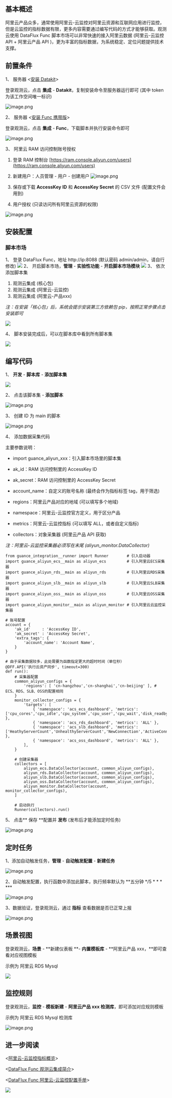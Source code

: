 ## 基本概述

阿里云产品众多，通常使用阿里云-云监控对阿里云资源和互联网应用进行监控，但是云监控的指标数据有限，更多内容需要通过编写代码的方式才能够获取。观测云使用 DataFlux Func 脚本市场可以非常快速的接入阿里云数据 (阿里云-云监控 API + 阿里云产品 API )，更为丰富的指标数据，为系统稳定、定位问题提供技术支撑。

## 前置条件

1、 服务器 <[安装 Datakit](https://www.yuque.com/dataflux/datakit/datakit-install)>

登录观测云，点击 **集成** - **Datakit**，复制安装命令至服务器运行即可 (其中 token 为该工作空间唯一标识)

![image.png](../images/aliyun-prod-func-1.png)

2、 服务器 <[安装 Func 携带版](https://www.yuque.com/dataflux/func/quick-start)>

登录观测云，点击 **集成** - **Func**，下载脚本并执行安装命令即可

![image.png](../images/aliyun-prod-func-2.png)

3、 阿里云 RAM 访问控制账号授权

   1. 登录 RAM 控制台  [https://ram.console.aliyun.com/users](https://ram.console.aliyun.com/users)
   
   1. 新建用户：人员管理 - 用户 - 创建用户
![image.png](../images/aliyun-prod-func-3.png)
   3. 保存或下载 **AccessKey** **ID** 和 **AccessKey Secret** 的 CSV 文件 (配置文件会用到)
   
   3. 用户授权 (只读访问所有阿里云资源的权限)

![image.png](../images/aliyun-prod-func-4.png)
## 安装配置

### 脚本市场

1、 登录 DataFlux Func，地址 http://ip:8088 (默认密码 admin/admin，请自行修改)
![](../images/aliyun-prod-func-5.png)
2、 开启脚本市场，**管理** - **实验性功能** - **开启脚本市场模块**
![](../images/aliyun-prod-func-6.png)
3、 依次添加脚本集

   1. 观测云集成 (核心包)
   1. 观测云集成 (阿里云-云监控)
   1. 观测云集成 (阿里云-产品xxx)

_注：在安装「核心包」后，系统会提示安装第三方依赖包 pip，按照正常步骤点击安装即可_

![](../images/aliyun-prod-func-7.png)

4、 脚本安装完成后，可以在脚本库中看到所有脚本集

![](../images/aliyun-prod-func-8.png)

## 编写代码

1、 **开发** - **脚本库** - **添加脚本集**

![](../images/aliyun-prod-func-9.png)

2、 点击该脚本集 - **添加脚本**

![image.png](../images/aliyun-prod-func-10.png)

3、 创建 ID 为 main 的脚本

![image.png](../images/aliyun-prod-func-11.png)

4、 添加数据采集代码 

主要参数说明：

- import guance_aliyun_xxx：引入脚本市场里的脚本集

- ak_id：RAM 访问控制里的 AccessKey ID
- ak_secret：RAM 访问控制里的 AccessKey Secret
- account_name：自定义的账号名称 (最终会作为指标标签 tag，用于筛选)
- regions：阿里云产品对应的地域 (可以填写多个地域)
- namespace：阿里云-云监控官方定义，用于区分产品
- metrics：阿里云-云监控指标 (可以填写 ALL，或者自定义指标)
- collectors：对象采集器 (阿里云产品 API 获取)

_注：阿里云-云监控采集器必须写在末尾 (aliyun_monitor.DataCollector)_

```
from guance_integration__runner import Runner        # 引入启动器
import guance_aliyun_ecs__main as aliyun_ecs         # 引入阿里云ECS采集器
import guance_aliyun_rds__main as aliyun_rds         # 引入阿里云RDS采集器
import guance_aliyun_slb__main as aliyun_slb         # 引入阿里云SLB采集器
import guance_aliyun_oss__main as aliyun_oss         # 引入阿里云OSS采集器
import guance_aliyun_monitor__main as aliyun_monitor # 引入阿里云云监控采集器

# 账号配置
account = {
    'ak_id'     : 'AccessKey ID',
    'ak_secret' : 'AccessKey Secret',
    'extra_tags': {
        'account_name': 'Account Name',
    }
}

# 由于采集数据较多，此处需要为函数指定更大的超时时间（单位秒）
@DFF.API('执行云资产同步', timeout=300)
def run():
    # 采集器配置
    common_aliyun_configs = {
        'regions': [ 'cn-hangzhou','cn-shanghai','cn-beijing' ], # ECS、RDS、SLB、OSS的配置相同
    }
    monitor_collector_configs = {
        'targets': [
            { 'namespace': 'acs_ecs_dashboard', 'metrics': ['cpu_cores','cpu_idle','cpu_system','cpu_user','cpu_wait','disk_readbytes','disk_readiops','disk_writebytes','disk_writeiops','diskusage_avail','diskusage_free','diskusage_total','diskusage_used','diskusage_utilization','fs_inodeutilization','load_15m','load_1m','load_5m','memory_freespace','memory_freeutilization','memory_totalspace','memory_usedspace','memory_usedutilization','net_tcpconnection','networkin_packages','networkin_rate','networkout_packages','networkout_rate'] }, 
            { 'namespace': 'acs_rds_dashboard', 'metrics': 'ALL' },
            { 'namespace': 'acs_slb_dashboard', 'metrics': ['HeathyServerCount','UnhealthyServerCount','NewConnection','ActiveConnection','MaxConnection','Qps','StatusCodeOther','StatusCode2xx','StatusCode3xx','StatusCode4xx','StatusCode5xx','TrafficRXNew','TrafficTXNew','PacketTX','PacketRX','InstanceUpstreamCode5xx','InstanceUpstreamCode4xx','InstanceNewConnection','InstanceActiveConnection','InstanceMaxConnection','InstanceQps','InstanceStatusCodeOther','InstanceStatusCode2xx','InstanceStatusCode3xx','InstanceStatusCode4xx','InstanceStatusCode5xx','InstanceTrafficRX','InstanceTrafficTX','InstancePacketTX','InstancePacketRX'] },
            { 'namespace': 'acs_oss_dashboard', 'metrics': 'ALL' },
        ],
    }

    # 创建采集器
    collectors = [
        aliyun_ecs.DataCollector(account, common_aliyun_configs),
        aliyun_rds.DataCollector(account, common_aliyun_configs),
        aliyun_slb.DataCollector(account, common_aliyun_configs),
        aliyun_oss.DataCollector(account, common_aliyun_configs),
        aliyun_monitor.DataCollector(account, monitor_collector_configs),
    ]

    # 启动执行
    Runner(collectors).run()
```

5、 点击** 保存 **配置并 **发布** (发布后才能添加定时任务)

![image.png](../images/aliyun-prod-func-12.png)
## 定时任务

1、添加自动触发任务，**管理** - **自动触发配置** - **新建任务**

![image.png](../images/aliyun-prod-func-13.png)

2、自动触发配置，执行函数中添加此脚本，执行频率默认为 **五分钟 */5 * * * ***

![image.png](../images/aliyun-prod-func-14.png)

3、数据验证，登录观测云，通过 **指标** 查看数据是否已正常上报

![image.png](../images/aliyun-prod-func-15.png)

## 场景视图
登录观测云，**场景** - **新建仪表板 **- **内置模板库** - **阿里云产品 xxx，**即可查看对应视图模板

示例为 阿里云 RDS Mysql

![](../images/aliyun-prod-func-16.png)

## 监控规则
登录观测云，**监控** - **模板新建** - **阿里云产品 xxx 检测库**，即可添加对应规则模板

示例为 阿里云 RDS Mysql 检测库

![image.png](../images/aliyun-prod-func-17.png)

## 进一步阅读

<[阿里云-云监控指标概览](https://help.aliyun.com/document_detail/163515.html)>

<[DataFlux Func 观测云集成简介](https://www.yuque.com/dataflux/func/script-market-guance-integration-intro)>

<[DataFlux Func 阿里云-云监控配置手册](https://www.yuque.com/dataflux/func/script-market-guance-aliyun-monitor)>

![](../../logo_2.png)
